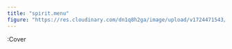 ```yaml
---
title: "spirit.menu"
figure: "https://res.cloudinary.com/dn1q8h2ga/image/upload/v1724471543/spirit.menu/home_uopcxm.webp"
---
```


:Cover

